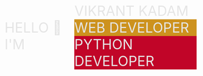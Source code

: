 <main class="container">
  <p>Hello 👋 I'm</p>
  <section class="animation">
    <div class="first"><div>Vikrant Kadam</div></div>
    <div class="second"><div>Web Developer</div></div>
    <div class="third"><div>Python Developer</div></div>
  </section>
</main>
<style>
  @import url('https://fonts.googleapis.com/css?family=Roboto:700');

body {
  font-family:'Roboto';
  background-color: #131417;  
}
p {
  text-shadow: 0 0 7px rgba(255,255,255,.3), 0 0 3px rgba(255,255,255,.3);
}
.container {
  color: #e5e5e5;
  font-size: 2.26rem;
  text-transform: uppercase;
  height: 100vh;
  display: flex;
  align-items: center;
  justify-content: center;
}

.animation {
  height:50px;
  overflow:hidden;
  margin-left: 1rem;
}

.animation > div > div {
  padding: 0.25rem 0.75rem;
  height:2.81rem;
  margin-bottom: 2.81rem;
  display:inline-block;
}

.animation div:first-child {
  animation: text-animation 8s infinite;
}

.first div {
  background-color:#20a7d8;
}
.second div {
  background-color:#CD921E;
}
.third div {
  background-color:#c10528;
}

@keyframes text-animation {
  0% {margin-top: 0;}
  10% {margin-top: 0;}
  20% {margin-top: -5.62rem;}
  30% {margin-top: -5.62rem;}
  40% {margin-top: -11.24rem;}
  60% {margin-top: -11.24rem;}
  70% {margin-top: -5.62rem;}
  80% {margin-top: -5.62rem;}
  90% {margin-top: 0;}
  100% {margin-top: 0;}
}

</style>

<img align="right" alt="coding" width="400" src="https://camo.githubusercontent.com/0eda36005abd9bf7e72584afc2f6ef1e808a357cb65a07fc2fe5036ba5268df7/68747470733a2f2f692e70696e696d672e636f6d2f6f726967696e616c732f65382f66342f35332f65386634353334363961336563393765636433353464663436356437333931332e676966">

<p align="left"> <a href="https://twitter.com/vikrantkadam28" target="blank"><img src="https://img.shields.io/twitter/follow/vikrantkadam28?logo=twitter&style=for-the-badge" alt="vikrantkadam28" /></a> </p>

- 🔭 I’m currently working on **JARVIS A.I**

- 🌱 I’m currently learning **AI & MI using Python!**

- 👨‍💻 All of my projects are available at [https://github.com/VikrantKadam028](https://github.com/VikrantKadam028)

- 💬 Ask me about **Python, Javascript, & Frontend frameworks**

- 📫 How to reach me **vikrantkk2889@gmail.com**

- ⚡ Fun fact **If I want it, I build it! :)**

<h3 align="left">Connect with me:</h3>
<p align="left">
<a href="https://twitter.com/vikrantkadam28" target="blank"><img align="center" src="https://raw.githubusercontent.com/rahuldkjain/github-profile-readme-generator/master/src/images/icons/Social/twitter.svg" alt="vikrantkadam28" height="30" width="40" /></a>
</p>

<h3 align="left">Languages and Tools:</h3>
<p align="left"> <a href="https://www.cprogramming.com/" target="_blank" rel="noreferrer"> <img src="https://raw.githubusercontent.com/devicons/devicon/master/icons/c/c-original.svg" alt="c" width="40" height="40"/> </a> <a href="https://www.w3schools.com/cpp/" target="_blank" rel="noreferrer"> <img src="https://raw.githubusercontent.com/devicons/devicon/master/icons/cplusplus/cplusplus-original.svg" alt="cplusplus" width="40" height="40"/> </a> <a href="https://www.w3schools.com/css/" target="_blank" rel="noreferrer"> <img src="https://raw.githubusercontent.com/devicons/devicon/master/icons/css3/css3-original-wordmark.svg" alt="css3" width="40" height="40"/> </a> <a href="https://dotnet.microsoft.com/" target="_blank" rel="noreferrer"> <img src="https://raw.githubusercontent.com/devicons/devicon/master/icons/dot-net/dot-net-original-wordmark.svg" alt="dotnet" width="40" height="40"/> </a> <a href="https://www.figma.com/" target="_blank" rel="noreferrer"> <img src="https://www.vectorlogo.zone/logos/figma/figma-icon.svg" alt="figma" width="40" height="40"/> </a> <a href="https://git-scm.com/" target="_blank" rel="noreferrer"> <img src="https://www.vectorlogo.zone/logos/git-scm/git-scm-icon.svg" alt="git" width="40" height="40"/> </a> <a href="https://www.w3.org/html/" target="_blank" rel="noreferrer"> <img src="https://raw.githubusercontent.com/devicons/devicon/master/icons/html5/html5-original-wordmark.svg" alt="html5" width="40" height="40"/> </a> <a href="https://www.java.com" target="_blank" rel="noreferrer"> <img src="https://raw.githubusercontent.com/devicons/devicon/master/icons/java/java-original.svg" alt="java" width="40" height="40"/> </a> <a href="https://mariadb.org/" target="_blank" rel="noreferrer"> <img src="https://www.vectorlogo.zone/logos/mariadb/mariadb-icon.svg" alt="mariadb" width="40" height="40"/> </a> <a href="https://www.mysql.com/" target="_blank" rel="noreferrer"> <img src="https://raw.githubusercontent.com/devicons/devicon/master/icons/mysql/mysql-original-wordmark.svg" alt="mysql" width="40" height="40"/> </a> <a href="https://www.oracle.com/" target="_blank" rel="noreferrer"> <img src="https://raw.githubusercontent.com/devicons/devicon/master/icons/oracle/oracle-original.svg" alt="oracle" width="40" height="40"/> </a> <a href="https://postman.com" target="_blank" rel="noreferrer"> <img src="https://www.vectorlogo.zone/logos/getpostman/getpostman-icon.svg" alt="postman" width="40" height="40"/> </a> <a href="https://www.python.org" target="_blank" rel="noreferrer"> <img src="https://raw.githubusercontent.com/devicons/devicon/master/icons/python/python-original.svg" alt="python" width="40" height="40"/> </a> <a href="https://sass-lang.com" target="_blank" rel="noreferrer"> <img src="https://raw.githubusercontent.com/devicons/devicon/master/icons/sass/sass-original.svg" alt="sass" width="40" height="40"/> </a> <a href="https://tailwindcss.com/" target="_blank" rel="noreferrer"> <img src="https://www.vectorlogo.zone/logos/tailwindcss/tailwindcss-icon.svg" alt="tailwind" width="40" height="40"/> </a> </p>

<p><img align="center" src="https://github-readme-streak-stats.herokuapp.com/?user=vikrantkadam028&" alt="vikrantkadam028" /></p>
